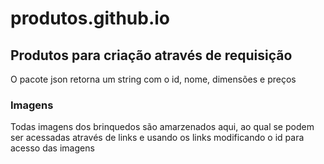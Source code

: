 # produtos.github.io

<h2>Produtos para criação através de requisição</h2>

O pacote json retorna um string com o id, nome, dimensões e preços

<h3>Imagens</h3>

Todas imagens dos brinquedos são amarzenados aqui, ao qual se podem ser acessadas através de links e usando os links modificando o id para acesso das imagens
